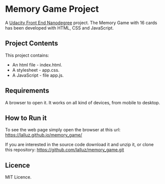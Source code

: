 # Memory Game Project
A [Udacity Front End Nanodegree](https://eu.udacity.com/course/front-end-web-developer-nanodegree--nd001) project.
The Memory Game with 16 cards has been developed with HTML, CSS and JavaScript.

## Project Contents
This project contains:
* An html file - index.html.
* A stylesheet - app.css.
* A JavaScript - file app.js.

## Requirements
A browser to open it. It works on all kind of devices, from mobile to desktop.

## How to Run it
To see the web page simply open the browser at this url:
https://lalluz.github.io/memory_game/

If you are interested in the source code download it and unzip it, or clone this repository:
https://github.com/lalluz/memory_game.git

## Licence
MIT Licence.
